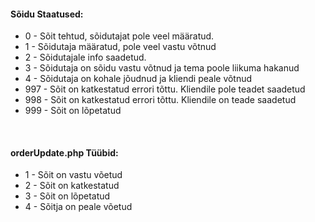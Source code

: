 <h4>S&otilde;idu Staatused:</h4>
<ul>
<li>0 - S&otilde;it tehtud, s&otilde;idutajat pole veel m&auml;&auml;ratud.</li>
<li>1 - S&otilde;idutaja m&auml;&auml;ratud, pole veel vastu v&otilde;tnud</li>
<li>2 - S&otilde;idutajale info saadetud.</li>
<li>3 - S&otilde;idutaja on s&otilde;idu vastu v&otilde;tnud ja tema poole liikuma hakanud</li>
<li>4 - S&otilde;idutaja on kohale j&otilde;udnud ja kliendi peale v&otilde;tnud</li>
<li>997 - S&otilde;it on katkestatud errori t&otilde;ttu. Kliendile pole teadet saadetud</li>
<li>998 - S&otilde;it on katkestatud errori t&otilde;ttu. Kliendile on teade saadetud</li>
<li>999 - S&otilde;it on l&otilde;petatud</li>
</ul>
<br>
<h4>orderUpdate.php T&uuml;&uuml;bid:</h4>
<ul>
<li>1 - S&otilde;it on vastu v&otilde;etud</li>
<li>2 - S&otilde;it on katkestatud</li>
<li>3 - S&otilde;it on l&otilde;petatud</li>
<li>4 - S&otilde;itja on peale v&otilde;etud</li>
</ul>
